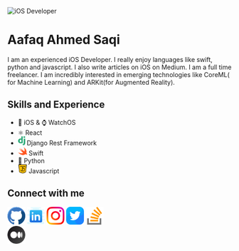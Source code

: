 
![iOS Developer](https://arturssmirnovs.github.io/github-profile-readme-generator/images/banner.png)
# Aafaq Ahmed Saqi
I am an experienced iOS Developer. I really enjoy languages like swift, python and javascript. I also write articles on iOS on Medium. I am a full time freelancer. I am incredibly interested in emerging technologies like CoreML( for Machine Learning) and ARKit(for Augmented Reality).

## Skills and Experience
* 📱 iOS & ⌚️ WatchOS
* ⚛️ React
* <img src='https://github.com/afaqsaqi/afaqsaqi/blob/main/django.svg' alt='github' height='20'> Django Rest Framework
* <img src='https://github.com/afaqsaqi/afaqsaqi/blob/main/swift.png' alt='github' height='20'> Swift
* 🐍 Python
* <img src='https://github.com/afaqsaqi/afaqsaqi/blob/main/java-script%20(1).png' alt='github' height='20'> Javascript



## Connect with me
[<img src='https://github.com/afaqsaqi/afaqsaqi/blob/main/github.png' alt='github' height='40'>](https://github.com/AafaqAhmed6296) 
[<img src='https://github.com/afaqsaqi/afaqsaqi/blob/main/icons8-linkedin-64.png' alt='linkedin' height='40'>](https://www.linkedin.com/in/www.linkedin.com/in/afaqsaqi/)
[<img src='https://github.com/afaqsaqi/afaqsaqi/blob/main/instagram.png' alt='instagram' height='40'>](https://www.instagram.com/https://www.instagram.com/aaf.u.u//) 
[<img src='https://github.com/afaqsaqi/afaqsaqi/blob/main/twitter.png' alt='twitter' height='40'>](https://twitter.com/https://twitter.com/afaq_saqi)
[<img src='https://github.com/afaqsaqi/afaqsaqi/blob/main/stack-overflow%20(1).png' alt='stackoverflow' height='40'>](https://stackoverflow.com/users/https://stackoverflow.com/users/14268481/aafaq)  
[<img src='https://github.com/afaqsaqi/afaqsaqi/blob/main/medium.png' alt='stackoverflow' height='40'>](https://medium.com/@afaqsaqi)
